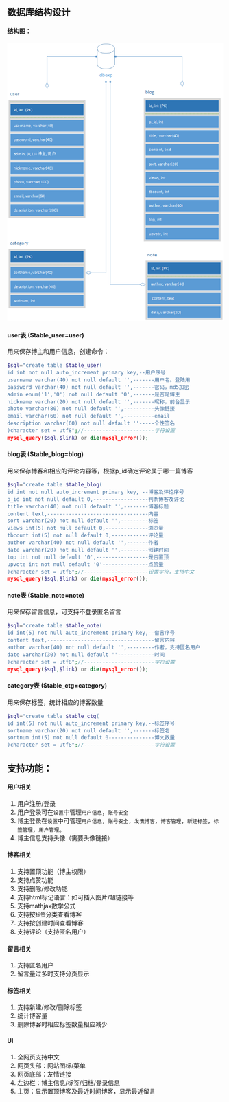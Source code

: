 ## 数据库结构设计
#### 结构图：
<div align="center">

![1](./1.png)

</div>

#### user表 ($table_user=user)
用来保存博主和用户信息，创建命令：

```php
$sql="create table $table_user(
id int not null auto_increment primary key,--用户序号
username varchar(40) not null default '',-------用户名。登陆用
password varchar(40) not null default '',-------密码，md5加密
admin enum('1','0') not null default '0',-------是否是博主
nickname varchar(20) not null default '',-------昵称，前台显示
photo varchar(80) not null default '',----------头像链接
email varchar(60) not null default '',----------email
description varchar(60) not null default ''-----个性签名
)character set = utf8";//-----------------------字符设置
mysql_query($sql,$link) or die(mysql_error());
```
#### blog表 ($table_blog=blog)
用来保存博客和相应的评论内容等，根据p_id确定评论属于哪一篇博客
```php
$sql="create table $table_blog(
id int not null auto_increment primary key, --博客及评论序号
p_id int not null default 0,------------------判断博客及评论
title varchar(40) not null default '',--------博客标题
content text,---------------------------------内容
sort varchar(20) not null default '',---------标签
views int(5) not null default 0,--------------浏览量
tbcount int(5) not null default 0,------------评论量
author varchar(40) not null default '',-------作者
date varchar(20) not null default '',---------创建时间
top int not null default '0',-----------------是否置顶
upvote int not null default '0'---------------点赞量
)character set = utf8";//---------------------设置字符，支持中文
mysql_query($sql,$link) or die(mysql_error());
```
#### note表 ($table_note=note)
用来保存留言信息，可支持不登录匿名留言
```php
$sql="create table $table_note(
id int(5) not null auto_increment primary key,--留言序号
content text,-----------------------------------留言内容
author varchar(40) not null default '',---------作者，支持匿名用户
date varchar(30) not null default ''------------时间
)character set = utf8";//-----------------------字符设置
mysql_query($sql,$link) or die(mysql_error());
```
#### category表 ($table_ctg=category)
用来保存标签，统计相应的博客数量
```php
$sql="create table $table_ctg(
id int(5) not null auto_increment primary key,--标签序号
sortname varchar(20) not null default '',-------标签名
sortnum int(5) not null default 0---------------博文数量
)character set = utf8";//-----------------------字符设置
```
## 支持功能：
#### 用户相关
1. 用户注册/登录
2. 用户登录可在`设置`中管理`用户信息`，`账号安全`
3. 博主登录在`设置`中可管理`用户信息`，`账号安全`，`发表博客`，`博客管理`，`新建标签`，`标签管理`，`用户管理`。
4. 博主信息支持头像（需要头像链接）
#### 博客相关
1. 支持置顶功能（博主权限）
2. 支持点赞功能
3. 支持删除/修改功能
3. 支持html标记语言：如可插入图片/超链接等
2. 支持mathjax数学公式
3. 支持按`标签`分类查看博客
4. 支持按创建时间查看博客
5. 支持评论（支持匿名用户）
#### 留言相关
1. 支持匿名用户
2. 留言量过多时支持分页显示
#### 标签相关
1. 支持新建/修改/删除标签
2. 统计博客量
2. 删除博客时相应标签数量相应减少
#### UI
1. 全网页支持中文
2. 网页头部：网站图标/菜单
3. 网页底部：友情链接
4. 左边栏：博主信息/标签/归档/登录信息
5. 主页：显示置顶博客及最近时间博客，显示最近留言
